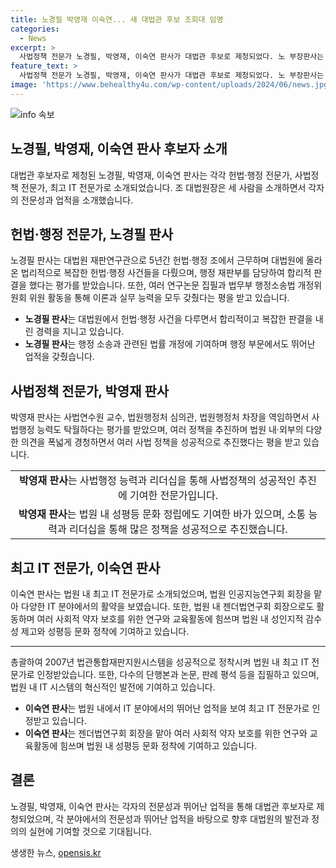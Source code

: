 ```yaml
---
title: 노경필 박영재 이숙연... 새 대법관 후보 조희대 임명
categories:
  - News
excerpt: >
  사법정책 전문가 노경필, 박영재, 이숙연 판사가 대법관 후보로 제청되었다. 노 부장판사는 헌법·행정 전문가로 손꼽히며, 박 부장판사는 사법정책 성공적 추진과 탁월한 소통 능력, 이 고법판사는 법원 내 최고 IT 전문가로 꼽힌다. 각각의 전문성과 사례들이 주목받고 있다. 특히 그들의 법률지식과 판단능력, 사회적 약자 보호 의지 등이 강조되며, 사람들의 관심을 끌고 있다.
feature_text: >
  사법정책 전문가 노경필, 박영재, 이숙연 판사가 대법관 후보로 제청되었다. 노 부장판사는 헌법·행정 전문가로 손꼽히며, 박 부장판사는 사법정책 성공적 추진과 탁월한 소통 능력, 이 고법판사는 법원 내 최고 IT 전문가로 꼽힌다. 각각의 전문성과 사례들이 주목받고 있다. 특히 그들의 법률지식과 판단능력, 사회적 약자 보호 의지 등이 강조되며, 사람들의 관심을 끌고 있다.
image: 'https://www.behealthy4u.com/wp-content/uploads/2024/06/news.jpg'
---
```


<p><img src="https://www.behealthy4u.com/wp-content/uploads/2024/06/news.jpg" alt="info 속보" /></p>

<h2 data-ke-size="size26">노경필, 박영재, 이숙연 판사 후보자 소개</h2>

<p data-ke-size="size16">대법관 후보자로 제청된 노경필, 박영재, 이숙연 판사는 각각 헌법·행정 전문가, 사법정책 전문가, 최고 IT 전문가로 소개되었습니다. 조 대법원장은 세 사람을 소개하면서 각자의 전문성과 업적을 소개했습니다.</p>

<h2 data-ke-size="size26">헌법·행정 전문가, 노경필 판사</h2>

<p data-ke-size="size16">노경필 판사는 대법원 재판연구관으로 5년간 헌법·행정 조에서 근무하며 대법원에 올라온 법리적으로 복잡한 헌법·행정 사건들을 다뤘으며, 행정 재판부를 담당하여 합리적 판결을 했다는 평가를 받았습니다. 또한, 여러 연구논문 집필과 법무부 행정소송법 개정위원회 위원 활동을 통해 이론과 실무 능력을 모두 갖췄다는 평을 받고 있습니다.</p>

<ul>
  <li><b>노경필 판사</b>는 대법원에서 헌법·행정 사건을 다루면서 합리적이고 복잡한 판결을 내린 경력을 지니고 있습니다.</li>
  <li><b>노경필 판사</b>는 행정 소송과 관련된 법률 개정에 기여하며 행정 부문에서도 뛰어난 업적을 갖췄습니다.</li>
</ul>

<h2 data-ke-size="size26">사법정책 전문가, 박영재 판사</h2>

<p data-ke-size="size16">박영재 판사는 사법연수원 교수, 법원행정처 심의관, 법원행정처 차장을 역임하면서 사법행정 능력도 탁월하다는 평가를 받았으며, 여러 정책을 추진하며 법원 내·외부의 다양한 의견을 폭넓게 경청하면서 여러 사법 정책을 성공적으로 추진했다는 평을 받고 있습니다.</p>

<table>
  <tr>
    <td style="text-align: center; height: 17px;"><b>박영재 판사</b>는 사법행정 능력과 리더십을 통해 사법정책의 성공적인 추진에 기여한 전문가입니다.</td>
  </tr>
  <tr>
    <td style="text-align: center; height: 17px;"><b>박영재 판사</b>는 법원 내 성평등 문화 정립에도 기여한 바가 있으며, 소통 능력과 리더십을 통해 많은 정책을 성공적으로 추진했습니다.</td>
  </tr>
</table>

<h2 data-ke-size="size26">최고 IT 전문가, 이숙연 판사</h2>

<p data-ke-size="size16">이숙연 판사는 법원 내 최고 IT 전문가로 소개되었으며, 법원 인공지능연구회 회장을 맡아 다양한 IT 분야에서의 활약을 보였습니다. 또한, 법원 내 젠더법연구회 회장으로도 활동하며 여러 사회적 약자 보호를 위한 연구와 교육활동에 힘쓰며 법원 내 성인지적 감수성 제고와 성평등 문화 정착에 기여하고 있습니다.</p>

<hr>

<p data-ke-size="size16">총괄하여 2007년 법관통합재판지원시스템을 성공적으로 정착시켜 법원 내 최고 IT 전문가로 인정받았습니다. 또한, 다수의 단행본과 논문, 판례 평석 등을 집필하고 있으며, 법원 내 IT 시스템의 혁신적인 발전에 기여하고 있습니다.</p>

<ul>
  <li><b>이숙연 판사</b>는 법원 내에서 IT 분야에서의 뛰어난 업적을 보여 최고 IT 전문가로 인정받고 있습니다.</li>
  <li><b>이숙연 판사</b>는 젠더법연구회 회장을 맡아 여러 사회적 약자 보호를 위한 연구와 교육활동에 힘쓰며 법원 내 성평등 문화 정착에 기여하고 있습니다.</li>
</ul>

<h2 data-ke-size="size26">결론</h2>

<p data-ke-size="size16">노경필, 박영재, 이숙연 판사는 각자의 전문성과 뛰어난 업적을 통해 대법관 후보자로 제청되었으며, 각 분야에서의 전문성과 뛰어난 업적을 바탕으로 향후 대법원의 발전과 정의의 실현에 기여할 것으로 기대됩니다.</p>
생생한 뉴스, <a href="https://opensis.kr" rel="dofollow">opensis.kr</a>


